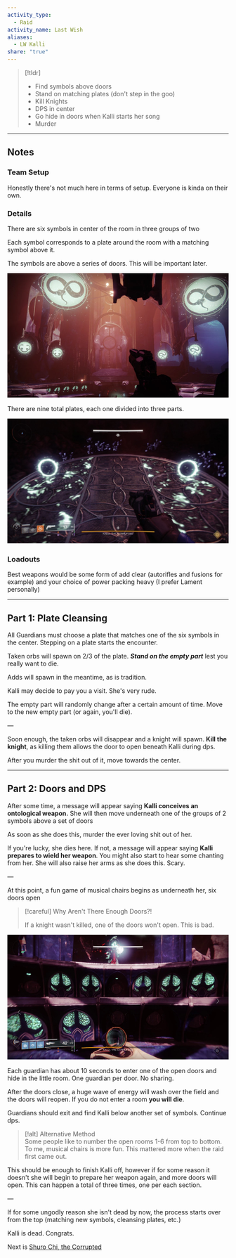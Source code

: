 ```yaml
---  
activity_type:  
  - Raid  
activity_name: Last Wish  
aliases:  
  - LW Kalli  
share: "true"  
---  
```

  
> [!tldr]  
> - Find symbols above doors  
> - Stand on matching plates (don't step in the goo)  
> - Kill Knights  
> - DPS in center  
> - Go hide in doors when Kalli starts her song  
> - Murder  
  
---  
  
## Notes  
  
### Team Setup  
  
Honestly there's not much here in terms of setup. Everyone is kinda on their own.  
  
### Details  
  
There are six symbols in center of the room in three groups of two  
  
Each symbol corresponds to a plate around the room with a matching symbol above it.  
  
The symbols are above a series of doors. This will be important later.  
  
![Symbols above the doors](../../assets/img/LW-Kalli-Symbols.jpg)  
  
  
There are nine total plates, each one divided into three parts.  
  
![Example of plates and blights](../../assets/img/LW-Kalli-Plate.jpg)  
  
### Loadouts  
  
Best weapons would be some form of add clear (autorifles and fusions for example) and your choice of power packing heavy (I prefer Lament personally)  
  
----  
  
## Part 1: Plate Cleansing  
  
All Guardians must choose a plate that matches one of the six symbols in the center. Stepping on a plate starts the encounter.  
  
Taken orbs will spawn on 2/3 of the plate. ***Stand on the empty part*** lest you really want to die.  
  
Adds will spawn in the meantime, as is tradition.  
  
Kalli may decide to pay you a visit. She's very rude.  
  
The empty part will randomly change after a certain amount of time. Move to the new empty part (or again, you'll die).  
  
—  
  
Soon enough, the taken orbs will disappear and a knight will spawn. **Kill the knight**, as killing them allows the door to open beneath Kalli during dps.  
  
After you murder the shit out of it, move towards the center.  
  
----  
  
## Part 2: Doors and DPS  
  
After some time, a message will appear saying **Kalli conceives an ontological weapon.** She will then move underneath one of the groups of 2 symbols above a set of doors  
  
As soon as she does this, murder the ever loving shit out of her.  
  
If you're lucky, she dies here. If not, a message will appear saying **Kalli prepares to wield her weapon**. You might also start to hear some chanting from her. She will also raise her arms as she does this. Scary.  
  
—  
  
At this point, a fun game of musical chairs begins as underneath her, six doors open  
  
> [!careful] Why Aren't There Enough Doors?!  
>  
> If a knight wasn't killed, one of the doors won't open. This is bad.  
  
  
  
![open doors](../../assets/img/LW-Kalli-Doors.jpg)  
  
  
  
Each guardian has about 10 seconds to enter one of the open doors and hide in the little room. One guardian per door. No sharing.  
  
After the doors close, a huge wave of energy will wash over the field and the doors will reopen. If you do not enter a room **you will die**.  
  
Guardians should exit and find Kalli below another set of symbols. Continue dps.  
  
> [!alt] Alternative Method  
> Some people like to number the open rooms 1-6 from top to bottom. To me, musical chairs is more fun. This mattered more when the raid first came out.  
  
This should be enough to finish Kalli off, however if for some reason it doesn't she will begin to prepare her weapon again, and more doors will open. This can happen a total of three times, one per each section.  
  
—  
  
If for some ungodly reason she isn't dead by now, the process starts over from the top (matching new symbols, cleansing plates, etc.)  
  
Kalli is dead. Congrats.  
  
Next is [Shuro Chi, the Corrupted](./2%20-%20Shuro%20Chi,%20The%20Corrupted.md)